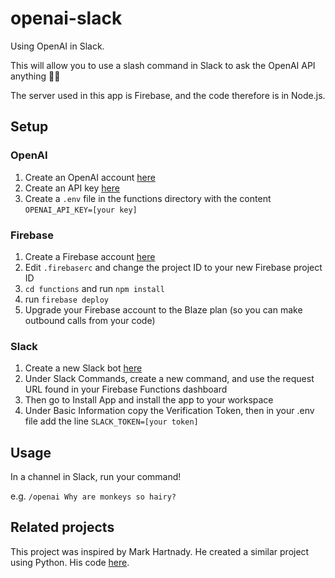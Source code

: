 # openai-slack

Using OpenAI in Slack.

This will allow you to use a slash command in Slack to ask the OpenAI API anything 🧙‍♂️

The server used in this app is Firebase, and the code therefore is in Node.js.

## Setup

### OpenAI

1. Create an OpenAI account [here](https://platform.openai.com)
2. Create an API key [here](https://platform.openai.com/account/api-keys)
3. Create a `.env` file in the functions directory with the content `OPENAI_API_KEY=[your key]`

### Firebase

1. Create a Firebase account [here](https://console.firebase.google.com)
2. Edit `.firebaserc` and change the project ID to your new Firebase project ID
3. `cd functions` and run `npm install`
4. run `firebase deploy`
5. Upgrade your Firebase account to the Blaze plan (so you can make outbound calls from your code)

### Slack

1. Create a new Slack bot [here](https://api.slack.com/apps/)
2. Under Slack Commands, create a new command, and use the request URL found in your Firebase Functions dashboard
3. Then go to Install App and install the app to your workspace
4. Under Basic Information copy the Verification Token, then in your .env file add the line `SLACK_TOKEN=[your token]`

## Usage

In a channel in Slack, run your command!

e.g. `/openai Why are monkeys so hairy?`

## Related projects

This project was inspired by Mark Hartnady. He created a similar project using Python. His code [here](https://github.com/hartnady/PythonAnywhere).
